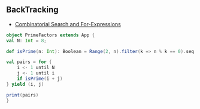 ## BackTracking

* [Combinatorial Search and For-Expressions](https://www.coursera.org/lecture/progfun1/lecture-6-2-combinatorial-search-and-for-expressions-JIPKx)

```scala
object PrimeFactors extends App {
val N: Int = 8;

def isPrime(n: Int): Boolean = Range(2, n).filter(k => n % k == 0).seq.size == 0

val pairs = for {
    i <- 1 until N
    j <- 1 until i
    if isPrime(i + j)
} yield (i, j)

print(pairs)
}
```
